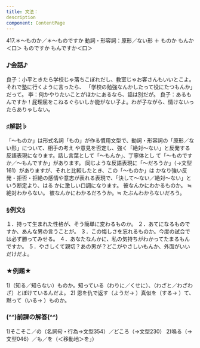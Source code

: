 ```yaml
---
title: 文法：
description
component: ContentPage
---
```



417.＊～ものか／＊～ものですか
動詞・形容詞：原形／ない形 ＋ ものか
もんか＜口＞
ものですか
もんですか＜口＞
### ♪会話♪
良子：小平ときたら学校じゃ落ちこぼれだし、教室じゃお客さんもいいとこよ。それで塾に行くように言ったら、 「学校の勉強なんかしたって役にたつもんか」だって。
李：何かやりたいことがほかにあるなら、話は別だが。
良子：あるもんですか！屁理屈をこねるぐらいしか能がない子よ。わが子ながら、情けないったらありゃしない。
### ♯解説♭
「～ものか」は形式名詞「もの」が作る慣用文型で、動詞・形容詞の「原形／ない形」について、相手の考え や意見を否定し、強く「絶対～ない」と反発する反語表現になります。話し言葉として「～もんか」、丁寧体とし て「～ものですか／～もんですか」があります。
同じような反語表現に「～だろうか」（→文型 161）がありますが、それと比較したとき、この「～ものか」は かなり強い反発・拒否・拒絶の感情や意志が表れる表現で、「決して～ない／絶対～ない」という断定より、はる かに激しい口調になります。
彼なんかにわかるものか。 ≒ 絶対わからない。 彼なんかにわかるだろうか。≒ たぶんわからないだろう。
### §例文§
１．持って生まれた性格が、そう簡単に変わるものか。
２．あてになるものですか、あんな男の言うことが。
３．この悔しさを忘れるものか。今度の試合では必ず勝ってみせる。
４．あなたなんかに、私の気持ちがわかってたまるもんですか。
５．やさしくて親切？あの男が？どこがやさしいもんか、外面がいいだけだよ。
### ★例題★
1)（知る／知らない）ものか。知っている（わりに／くせに）、（わざと／わざわざ）とぼけているんだよ。
2) 恩を仇で返す（ようだ→ ）真似を（する→ ）て、黙って（いる→ ）ものか。
### (^^)前課の解答(^^)
1)そこそこ／の（名詞句・行為→文型354）／どころ（→文型230）
2)鳴る（→文型046）／も／を（＜移動地＞を」）
